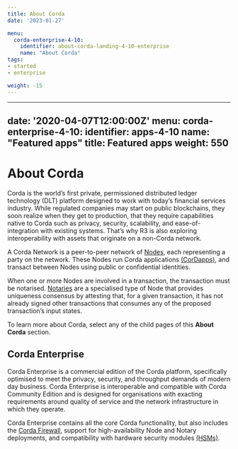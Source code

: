 ```yaml
---
title: About Corda
date: '2023-01-27'

menu:
  corda-enterprise-4-10:
    identifier: about-corda-landing-4-10-enterprise
    name: "About Corda"
tags:
- started
- enterprise

weight: -15
---
```



---
date: '2020-04-07T12:00:00Z'
menu:
  corda-enterprise-4-10:
    identifier: apps-4-10
    name: "Featured apps"
title: Featured apps
weight: 550
---


# About Corda

Corda is the world’s first private, permissioned distributed ledger technology (DLT) platform designed to work with today’s financial services industry. While regulated companies may start on public blockchains, they soon realize when they get to production, that they require capabilities native to Corda such as privacy, security, scalability, and ease-of-integration with existing systems. That’s why R3 is also exploring interoperability with assets that originate on a non-Corda network.

A Corda Network is a peer-to-peer network of [Nodes](../../enterprise/node/component-topology.md), each representing a party on the network.
These Nodes run Corda applications [(CorDapps)](../../enterprise/cordapps/cordapp-overview.html), and transact between Nodes using public or
confidential identities.

When one or more Nodes are involved in a transaction, the transaction must be notarised. [Notaries](../../enterprise/notary/ha-notary-service-overview.md) are a specialised type
of Node that provides uniqueness consensus by attesting that, for a given transaction, it has not already signed other
transactions that consumes any of the proposed transaction’s input states.

To learn more about Corda, select any of the child pages of this **About Corda** section.

## Corda Enterprise

Corda Enterprise is a commercial edition of the Corda platform, specifically optimised to meet the privacy, security, and
throughput demands of modern day business. Corda Enterprise is interoperable and compatible with Corda Community Edition and
is designed for organisations with exacting requirements around quality of service and the network infrastructure in
which they operate.

Corda Enterprise contains all the core Corda functionality, but also includes the [Corda Firewall](../../enterprise/node/corda-firewall-component.md),
support for high-availability Node and Notary deployments, and compatibility with hardware security modules [(HSMs)](../../enterprise/node/operating/cryptoservice-configuration.md).